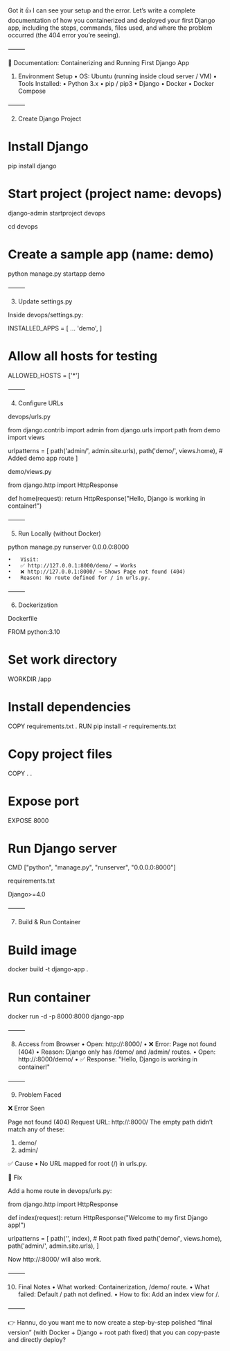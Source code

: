 Got it 👍 I can see your setup and the error. Let’s write a complete documentation of how you containerized and deployed your first Django app, including the steps, commands, files used, and where the problem occurred (the 404 error you’re seeing).

⸻

📘 Documentation: Containerizing and Running First Django App

1. Environment Setup
	•	OS: Ubuntu (running inside cloud server / VM)
	•	Tools Installed:
	•	Python 3.x
	•	pip / pip3
	•	Django
	•	Docker
	•	Docker Compose

⸻

2. Create Django Project

# Install Django
pip install django

# Start project (project name: devops)
django-admin startproject devops

cd devops

# Create a sample app (name: demo)
python manage.py startapp demo


⸻

3. Update settings.py

Inside devops/settings.py:

INSTALLED_APPS = [
    ...
    'demo',
]

# Allow all hosts for testing
ALLOWED_HOSTS = ['*']


⸻

4. Configure URLs

devops/urls.py

from django.contrib import admin
from django.urls import path
from demo import views

urlpatterns = [
    path('admin/', admin.site.urls),
    path('demo/', views.home),   # Added demo app route
]

demo/views.py

from django.http import HttpResponse

def home(request):
    return HttpResponse("Hello, Django is working in container!")


⸻

5. Run Locally (without Docker)

python manage.py runserver 0.0.0.0:8000

	•	Visit:
	•	✅ http://127.0.0.1:8000/demo/ → Works
	•	❌ http://127.0.0.1:8000/ → Shows Page not found (404)
	•	Reason: No route defined for / in urls.py.

⸻

6. Dockerization

Dockerfile

FROM python:3.10

# Set work directory
WORKDIR /app

# Install dependencies
COPY requirements.txt .
RUN pip install -r requirements.txt

# Copy project files
COPY . .

# Expose port
EXPOSE 8000

# Run Django server
CMD ["python", "manage.py", "runserver", "0.0.0.0:8000"]

requirements.txt

Django>=4.0


⸻

7. Build & Run Container

# Build image
docker build -t django-app .

# Run container
docker run -d -p 8000:8000 django-app


⸻

8. Access from Browser
	•	Open: http://<server-ip>:8000/
	•	❌ Error: Page not found (404)
	•	Reason: Django only has /demo/ and /admin/ routes.
	•	Open: http://<server-ip>:8000/demo/
	•	✅ Response: "Hello, Django is working in container!"

⸻

9. Problem Faced

❌ Error Seen

Page not found (404)
Request URL: http://<server-ip>:8000/
The empty path didn’t match any of these:
1. demo/
2. admin/

✅ Cause
	•	No URL mapped for root (/) in urls.py.

🔧 Fix

Add a home route in devops/urls.py:

from django.http import HttpResponse

def index(request):
    return HttpResponse("Welcome to my first Django app!")

urlpatterns = [
    path('', index),  # Root path fixed
    path('demo/', views.home),
    path('admin/', admin.site.urls),
]

Now http://<server-ip>:8000/ will also work.

⸻

10. Final Notes
	•	What worked: Containerization, /demo/ route.
	•	What failed: Default / path not defined.
	•	How to fix: Add an index view for /.

⸻

👉 Hannu, do you want me to now create a step-by-step polished “final version” (with Docker + Django + root path fixed) that you can copy-paste and directly deploy?
